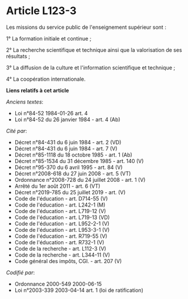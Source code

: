 # Article L123-3

Les missions du service public de l'enseignement supérieur sont :

1° La formation initiale et continue ;

2° La recherche scientifique et technique ainsi que la valorisation de ses résultats ;

3° La diffusion de la culture et l'information scientifique et technique ;

4° La coopération internationale.

**Liens relatifs à cet article**

_Anciens textes_:

  - Loi n°84-52 1984-01-26 art. 4
  - Loi n°84-52 du 26 janvier 1984 - art. 4 (Ab)

_Cité par_:

  - Décret n°84-431 du 6 juin 1984 - art. 2 (VD)
  - Décret n°84-431 du 6 juin 1984 - art. 7 (V)
  - Décret n°85-1118 du 18 octobre 1985 - art. 1 (Ab)
  - Décret n°85-1534 du 31 décembre 1985 - art. 140 (V)
  - Décret n°95-370 du 6 avril 1995 - art. 84 (V)
  - Décret n°2008-618 du 27 juin 2008 - art. 5 (VT)
  - Ordonnance n°2008-728 du 24 juillet 2008 - art. 1 (V)
  - Arrêté du 1er août 2011 - art. 6 (VT)
  - Décret n°2019-785 du 25 juillet 2019 - art. (V)
  - Code de l'éducation - art. D714-55 (V)
  - Code de l'éducation - art. L242-1 (M)
  - Code de l'éducation - art. L719-12 (V)
  - Code de l'éducation - art. L719-13 (VD)
  - Code de l'éducation - art. L952-2-1 (V)
  - Code de l'éducation - art. L953-3-1 (V)
  - Code de l'éducation - art. R719-55 (V)
  - Code de l'éducation - art. R732-1 (V)
  - Code de la recherche - art. L112-3 (V)
  - Code de la recherche - art. L344-11 (V)
  - Code général des impôts, CGI. - art. 207 (V)

_Codifié par_:

  - Ordonnance 2000-549 2000-06-15
  - Loi n°2003-339 2003-04-14 art. 1 (loi de ratification)
